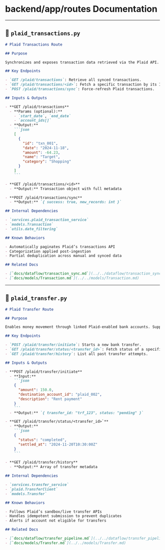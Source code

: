 # backend/app/routes Documentation

---

## 📘 `plaid_transactions.py`

````markdown
# Plaid Transactions Route

## Purpose

Synchronizes and exposes transaction data retrieved via the Plaid API. Allows fetching, reviewing, and interacting with financial transactions pulled from linked institutions.

## Key Endpoints

- `GET /plaid/transactions`: Retrieve all synced transactions.
- `GET /plaid/transactions/<id>`: Fetch a specific transaction by its ID.
- `POST /plaid/transactions/sync`: Force-refresh Plaid transactions.

## Inputs & Outputs

- **GET /plaid/transactions**
  - **Params (optional):**
    - `start_date`, `end_date`
    - `account_ids[]`
  - **Output:**
    ```json
    [
      {
        "id": "txn_001",
        "date": "2024-11-18",
        "amount": -64.23,
        "name": "Target",
        "category": "Shopping"
      }
    ]
    ```

- **GET /plaid/transactions/<id>**
  - **Output:** Transaction object with full metadata

- **POST /plaid/transactions/sync**
  - **Output:** `{ success: true, new_records: int }`

## Internal Dependencies

- `services.plaid_transaction_service`
- `models.Transaction`
- `utils.date_filtering`

## Known Behaviors

- Automatically paginates Plaid’s transactions API
- Categorization applied post-ingestion
- Partial deduplication across manual and synced data

## Related Docs

- [`docs/dataflow/transaction_sync.md`](../../dataflow/transaction_sync.md)
- [`docs/models/Transaction.md`](../../models/Transaction.md)
````

---

## 📘 `plaid_transfer.py`

````markdown
# Plaid Transfer Route

## Purpose

Enables money movement through linked Plaid-enabled bank accounts. Supports initiating transfers, tracking statuses, and viewing transfer history.

## Key Endpoints

- `POST /plaid/transfer/initiate`: Starts a new bank transfer.
- `GET /plaid/transfer/status/<transfer_id>`: Fetch status of a specific transfer.
- `GET /plaid/transfer/history`: List all past transfer attempts.

## Inputs & Outputs

- **POST /plaid/transfer/initiate**
  - **Input:**
    ```json
    {
      "amount": 150.0,
      "destination_account_id": "plaid_002",
      "description": "Rent payment"
    }
    ```
  - **Output:** `{ transfer_id: "trf_123", status: "pending" }`

- **GET /plaid/transfer/status/<transfer_id>`**
  - **Output:**
    ```json
    {
      "status": "completed",
      "settled_at": "2024-11-20T10:30:00Z"
    }
    ```

- **GET /plaid/transfer/history**
  - **Output:** Array of transfer metadata

## Internal Dependencies

- `services.transfer_service`
- `plaid.TransferClient`
- `models.Transfer`

## Known Behaviors

- Follows Plaid’s sandbox/live transfer APIs
- Handles idempotent submission to prevent duplicates
- Alerts if account not eligible for transfers

## Related Docs

- [`docs/dataflow/transfer_pipeline.md`](../../dataflow/transfer_pipeline.md)
- [`docs/models/Transfer.md`](../../models/Transfer.md)
````
